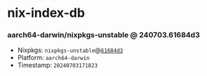 # nix-index-db
### aarch64-darwin/nixpkgs-unstable @ 240703.61684d3
- Nixpkgs: `nixpkgs-unstable`@[`61684d3`](https://github.com/NixOS/nixpkgs/commit/61684d356e41c97f80087e89659283d00fe032ab)
- Platform: `aarch64-darwin`
- Timestamp: `20240703171823`
